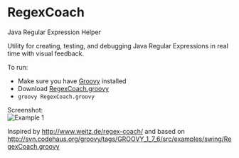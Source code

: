 RegexCoach
==========

Java Regular Expression Helper

Utility for creating, testing, and debugging Java Regular Expressions in real time with
visual feedback.

To run:
* Make sure you have [Groovy](http://groovy.codehaus.org/) installed
* Download [RegexCoach.groovy](RegexCoach/raw/master/RegexCoach.groovy)  
* ```groovy RegexCoach.groovy``` 

Screenshot:  
![Example 1](RegexCoach/raw/master/docs/GroovyRegexCoach.png)



Inspired by http://www.weitz.de/regex-coach/ and based on http://svn.codehaus.org/groovy/tags/GROOVY_1_7_6/src/examples/swing/RegexCoach.groovy
